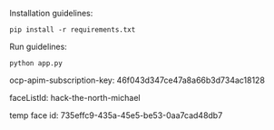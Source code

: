 Installation guidelines:

`pip install -r requirements.txt`

Run guidelines:

`python app.py`


ocp-apim-subscription-key: 46f043d347ce47a8a66b3d734ac18128

faceListId: hack-the-north-michael

temp face id: 735effc9-435a-45e5-be53-0aa7cad48db7